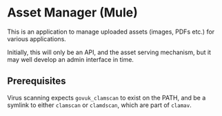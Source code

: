 # Asset Manager (Mule)

This is an application to manage uploaded assets (images, PDFs etc.)
for various applications.

Initially, this will only be an API, and the asset serving mechanism,
but it may well develop an admin interface in time.

## Prerequisites

Virus scanning expects `govuk_clamscan` to exist on the PATH,
and be a symlink to either `clamscan` or `clamdscan`, which are
part of `clamav`.
